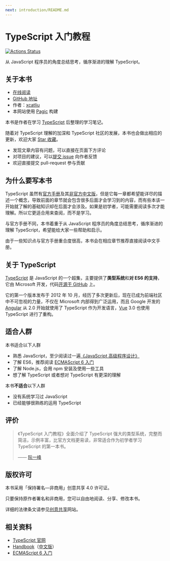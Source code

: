 ```yaml
---
next: introduction/README.md
---
```


# TypeScript 入门教程

[![Actions Status](https://github.com/xcatliu/typescript-tutorial/workflows/gh-pages/badge.svg)](https://github.com/xcatliu/typescript-tutorial/actions)

从 JavaScript 程序员的角度总结思考，循序渐进的理解 TypeScript。

## 关于本书

- [在线阅读](https://ts.xcatliu.com/)
- [GitHub 地址][GitHub]
- 作者：[xcatliu](https://github.com/xcatliu/)
- 本网站使用 [Pagic](https://github.com/xcatliu/pagic) 构建

本书是作者在学习 [TypeScript] 后整理的学习笔记。

随着对 TypeScript 理解的加深和 TypeScript 社区的发展，本书也会做出相应的更新，欢迎大家 [Star 收藏][GitHub]。

- 发现文章内容有问题，可以直接在页面下方评论
- 对项目的建议，可以[提交 issue](https://github.com/xcatliu/typescript-tutorial/issues/new) 向作者反馈
- 欢迎直接提交 pull-request 参与贡献

## 为什么要写本书

TypeScript 虽然有[官方手册][Handbook]及其[非官方中文版][中文手册]，但是它每一章都希望能详尽的描述一个概念，导致前面的章节就会包含很多后面才会学习到的内容，而有些本该一开始就了解的基础知识却在后面才会涉及。如果是初学者，可能需要阅读多次才能理解。所以它更适合用来查阅，而不是学习。

与官方手册不同，本书着重于从 JavaScript 程序员的角度总结思考，循序渐进的理解 TypeScript，希望能给大家一些帮助和启示。

由于一些知识点与官方手册重合度很高，本书会在相应章节推荐直接阅读中文手册。

## 关于 TypeScript

[TypeScript] 是 JavaScript 的一个超集，主要提供了**类型系统**和**对 ES6 的支持**，它由 Microsoft 开发，代码[开源于 GitHub](https://github.com/Microsoft/TypeScript) 上。

它的第一个版本发布于 2012 年 10 月，经历了多次更新后，现在已成为前端社区中不可忽视的力量，不仅在 Microsoft 内部得到广泛运用，而且 Google 开发的 [Angular](https://angular.io/) 从 2.0 开始就使用了 TypeScript 作为开发语言，[Vue](https://vuejs.org/) 3.0 也使用 TypeScript 进行了重构。

## 适合人群

本书适合以下人群

- 熟悉 JavaScript，至少阅读过一遍[《JavaScript 高级程序设计》](https://book.douban.com/subject/10546125/)
- 了解 ES6，推荐阅读 [ECMAScript 6 入门]
- 了解 Node.js，会用 npm 安装及使用一些工具
- 想了解 TypeScript 或者想对 TypeScript 有更深的理解

本书**不适合**以下人群

- 没有系统学习过 JavaScript
- 已经能够很熟练的运用 TypeScript

## 评价

> 《TypeScript 入门教程》全面介绍了 TypeScript 强大的类型系统，完整而简洁，示例丰富，比官方文档更易读，非常适合作为初学者学习 TypeScript 的第一本书。
>
> —— [阮一峰](https://github.com/ruanyf)

## 版权许可

本书采用「保持署名—非商用」创意共享 4.0 许可证。

只要保持原作者署名和非商用，您可以自由地阅读、分享、修改本书。

详细的法律条文请参见[创意共享](http://creativecommons.org/licenses/by-nc/4.0/)网站。

## 相关资料

- [TypeScript 官网][TypeScript]
- [Handbook]（[中文版][中文手册]）
- [ECMAScript 6 入门]

[GitHub]: https://github.com/xcatliu/typescript-tutorial
[TypeScript]: http://www.typescriptlang.org/
[Handbook]: http://www.typescriptlang.org/docs/handbook/basic-types.html
[中文手册]: https://zhongsp.gitbook.io/typescript-handbook/
[ECMAScript 6 入门]: http://es6.ruanyifeng.com/
